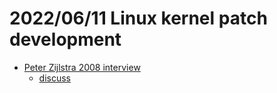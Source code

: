 # 2022/06/11 Linux kernel patch development

- [Peter Zijlstra 2008 interview](https://lwn.net/Articles/286244/?fbclid=IwAR0ar2cYVuJcwM_XPDL6CpTq_Vn1iOKOQ0KUW2Z1ERXPYfgkZrkyBp5xPr0)
    - [discuss](https://lwn.net/Articles/286261/cd)